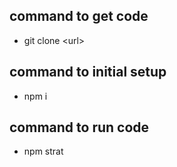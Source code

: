 ## command to get code
- git clone \<url\>

## command to initial setup
- npm i

## command to run code
- npm strat